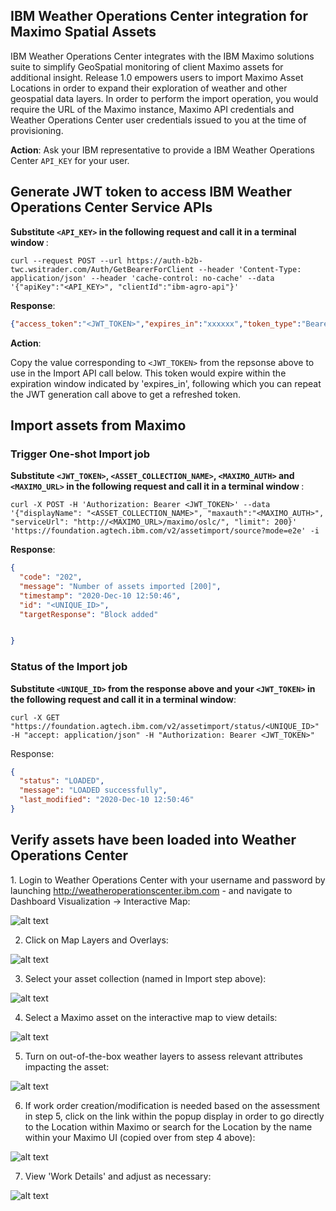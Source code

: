 ## IBM Weather Operations Center integration for Maximo Spatial Assets </h1> 

IBM Weather Operations Center integrates with the IBM Maximo solutions suite to simplify GeoSpatial monitoring of client Maximo assets for additional insight. Release 1.0 empowers users to import Maximo Asset Locations in order to expand their exploration of weather and other geospatial data layers. In order to perform the import operation, you would require the URL of the Maximo instance, Maximo API credentials and Weather Operations Center user credentials issued to you at the time of provisioning. 

<b>Action</b>: Ask your IBM representative to provide a IBM Weather Operations Center `API_KEY` for your user. 

## Generate JWT token to access IBM Weather Operations Center Service APIs
  
<b>Substitute `<API_KEY>` in the following request and call it in a terminal window </b>: 

 ```
 curl --request POST --url https://auth-b2b-twc.wsitrader.com/Auth/GetBearerForClient --header 'Content-Type: application/json' --header 'cache-control: no-cache' --data '{"apiKey":"<API_KEY>", "clientId":"ibm-agro-api"}'
 ```

<b>Response</b>: 

  ``` json
  {"access_token":"<JWT_TOKEN>","expires_in":"xxxxxx","token_type":"Bearer","scope":"xxxxxxx"}
  ```
 
<b>Action</b>:

  Copy the value corresponding to `<JWT_TOKEN>` from the repsonse above to use in the Import API call below. This token would expire within the expiration window indicated by 'expires_in', following which you can repeat the JWT generation call above to get a refreshed token. 
 
## Import assets from Maximo


### Trigger One-shot Import job

<b>Substitute `<JWT_TOKEN>`, `<ASSET_COLLECTION_NAME>`, `<MAXIMO_AUTH>` and `<MAXIMO_URL>` in the following request and call it in a terminal window </b>: 

 ```
 curl -X POST -H 'Authorization: Bearer <JWT_TOKEN>' --data '{"displayName": "<ASSET_COLLECTION_NAME>", "maxauth":"<MAXIMO_AUTH>", "serviceUrl": "http://<MAXIMO_URL>/maximo/oslc/", "limit": 200}' 'https://foundation.agtech.ibm.com/v2/assetimport/source?mode=e2e' -i
  ```


<b>Response</b>:


``` json
{
  "code": "202",
  "message": "Number of assets imported [200]",
  "timestamp": "2020-Dec-10 12:50:46",
  "id": "<UNIQUE_ID>",
  "targetResponse": "Block added"


}
 ```


### Status of the Import job


<b>Substitute `<UNIQUE_ID>` from the response above and your `<JWT_TOKEN>` in the following request and call it in a terminal window</b>: 


 ```
 curl -X GET "https://foundation.agtech.ibm.com/v2/assetimport/status/<UNIQUE_ID>" -H "accept: application/json" -H "Authorization: Bearer <JWT_TOKEN>"
 ```


Response:

``` json
{
  "status": "LOADED",
  "message": "LOADED successfully",
  "last_modified": "2020-Dec-10 12:50:46"
}
```


## Verify assets have been loaded into Weather Operations Center



 1. Login to Weather Operations Center with your username and password by launching http://weatheroperationscenter.ibm.com - and navigate to Dashboard Visualization -> Interactive Map:
 
![alt text](https://github.com/IBM/Weather-Operations-Center/blob/master/docs/resources/woc-maximo01.png?raw=true)

 2. Click on Map Layers and Overlays:
  
 ![alt text](https://github.com/IBM/Weather-Operations-Center/blob/master/docs/resources/woc-maximo02.png?raw=true)
 
 3. Select your asset collection (named <Asset Collection Name> in Import step above):
  
 ![alt text](https://github.com/IBM/Weather-Operations-Center/blob/master/docs/resources/woc-maximo03.png?raw=true)
  
 4. Select a Maximo asset on the interactive map to view details:
  
 ![alt text](https://github.com/IBM/Weather-Operations-Center/blob/master/docs/resources/woc-maximo04.png?raw=true)
  
 5. Turn on out-of-the-box weather layers to assess relevant attributes impacting the asset:
  
 ![alt text](https://github.com/IBM/Weather-Operations-Center/blob/master/docs/resources/woc-maximo05.png?raw=true)
  
 6. If work order creation/modification is needed based on the assessment in step 5, click on the link within the popup display in order to go directly to the Location within Maximo or search for the Location by the name within your Maximo UI (copied over from step 4 above):
  
 ![alt text](https://github.com/IBM/Weather-Operations-Center/blob/master/docs/resources/woc-maximo06.png?raw=true)
  
 7. View 'Work Details' and adjust as necessary:
  
 ![alt text](https://github.com/IBM/Weather-Operations-Center/blob/master/docs/resources/woc-maximo07.png?raw=true)
  
  
